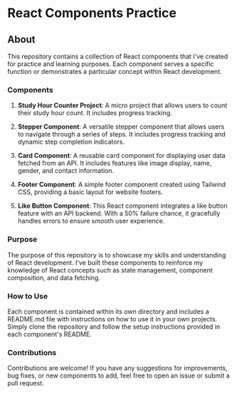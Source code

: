 # React Components Practice

## About

This repository contains a collection of React components that I've created for practice and learning purposes. Each component serves a specific function or demonstrates a particular concept within React development.

### Components

1. **Study Hour Counter Project**: A micro project that allows users to count their study hour count. It includes progress tracking.
   
2.  **Stepper Component**: A versatile stepper component that allows users to navigate through a series of steps. It includes progress tracking and dynamic step completion indicators.

3. **Card Component**: A reusable card component for displaying user data fetched from an API. It includes features like image display, name, gender, and contact information.

4. **Footer Component**: A simple footer component created using Tailwind CSS, providing a basic layout for website footers.
5. **Like Button Component**: This React component integrates a like button feature with an API backend. With a 50% failure chance, it gracefully handles errors to ensure smooth user experience.

### Purpose

The purpose of this repository is to showcase my skills and understanding of React development. I've built these components to reinforce my knowledge of React concepts such as state management, component composition, and data fetching.

### How to Use

Each component is contained within its own directory and includes a README.md file with instructions on how to use it in your own projects. Simply clone the repository and follow the setup instructions provided in each component's README.

### Contributions

Contributions are welcome! If you have any suggestions for improvements, bug fixes, or new components to add, feel free to open an issue or submit a pull request.
